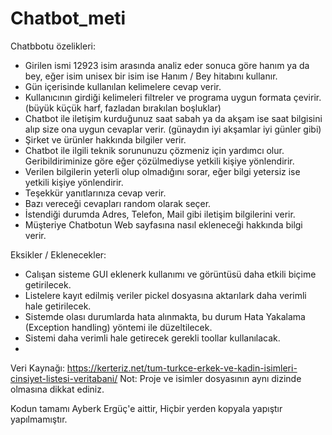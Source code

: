 # Chatbot_meti

Chatbbotu özelikleri:
- Girilen ismi 12923 isim arasında analiz eder sonuca göre hanım ya da bey, eğer isim unisex bir isim ise Hanım / Bey hitabını kullanır.
- Gün içerisinde kullanılan kelimelere cevap verir.
- Kullanıcının girdiği kelimeleri filtreler ve programa uygun formata çevirir. (büyük küçük harf, fazladan bırakılan boşluklar)
- Chatbot ile iletişim kurduğunuz saat sabah ya da akşam ise saat bilgisini alıp size ona uygun cevaplar verir.  (günaydın iyi akşamlar iyi günler gibi)
- Şirket ve ürünler hakkında bilgiler verir.
- Chatbot ile ilgili teknik sorununuzu çözmeniz için yardımcı olur. Geribildiriminize göre eğer çözülmediyse yetkili kişiye yönlendirir.
- Verilen bilgilerin yeterli olup olmadığını sorar, eğer bilgi yetersiz ise yetkili kişiye yönlendirir.
- Teşekkür yanıtlarınıza cevap verir.
- Bazı vereceği cevapları random olarak seçer.
- İstendiği durumda Adres, Telefon, Mail gibi iletişim bilgilerini verir.
- Müşteriye Chatbotun Web sayfasına nasıl ekleneceği hakkında bilgi verir.

Eksikler / Eklenecekler:
- Calışan sisteme GUI eklenerk kullanımı ve görüntüsü daha etkili biçime getirilecek.
- Listelere kayıt edilmiş veriler pickel dosyasına aktarılark daha verimli hale getirilecek.
- Sistemde olası durumlarda hata alınmakta, bu durum Hata Yakalama (Exception handling) yöntemi ile düzeltilecek.
- Sistemi daha verimli hale getirecek gerekli toollar kullanılacak.
- 



Veri Kaynağı: https://kerteriz.net/tum-turkce-erkek-ve-kadin-isimleri-cinsiyet-listesi-veritabani/
Not: Proje ve isimler dosyasının aynı dizinde olmasına dikkat ediniz.


Kodun tamamı Ayberk Ergüç'e aittir, Hiçbir yerden kopyala yapıştır yapılmamıştır.
